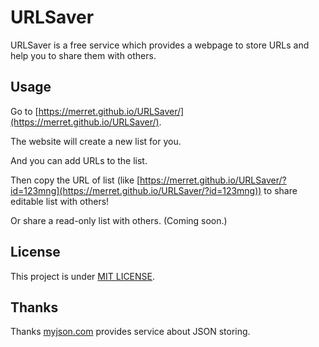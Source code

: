# URLSaver
URLSaver is a free service which provides a webpage to store URLs and help you to share them with others.

## Usage
Go to [https://merret.github.io/URLSaver/](https://merret.github.io/URLSaver/).

The website will create a new list for you.

And you can add URLs to the list.

Then copy the URL of list (like [https://merret.github.io/URLSaver/?id=123mng](https://merret.github.io/URLSaver/?id=123mng)) to share editable list with others!

Or share a read-only list with others. (Coming soon.)

## License
This project is under [MIT LICENSE](https://github.com/Merret/URLSaver/raw/master/LICENSE).

## Thanks
Thanks [myjson.com](https://myjson.com/) provides service about JSON storing.
